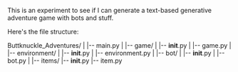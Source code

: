 This is an experiment to see if I can generate a text-based generative adventure game with bots and stuff.

Here's the file structure:

Buttknuckle_Adventures/
|
|-- main.py
|
|-- game/
|   |-- __init__.py
|   |-- game.py
|
|-- environment/
|   |-- __init__.py
|   |-- environment.py
|
|-- bot/
|   |-- __init__.py
|   |-- bot.py
|
|-- items/
    |-- __init__.py
    |-- item.py
